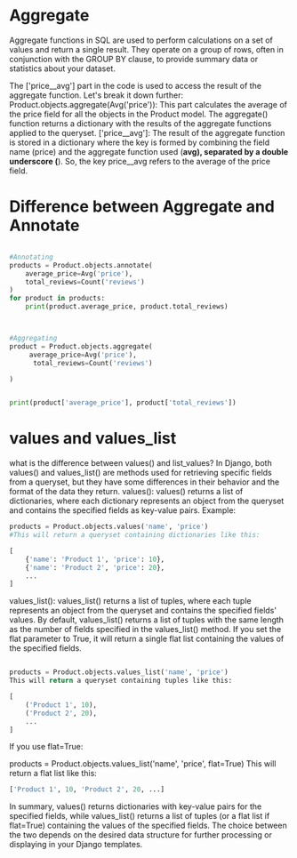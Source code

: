 

# Aggregate 

Aggregate functions in SQL are used to perform calculations on a set of values and return a single result. They operate on a group of rows, often in conjunction with the GROUP BY clause, to provide summary data or statistics about your dataset.


 The ['price__avg'] part in the code is used to access the result of the aggregate 
     function. Let's break it down further:
     Product.objects.aggregate(Avg('price')): This part calculates the average of the price field 
     for all the objects in the Product model. The aggregate() function returns a dictionary with 
     the results of the aggregate functions applied to the queryset.
     ['price__avg']: The result of the aggregate function is stored in a dictionary where the key 
     is formed by combining the field name (price) and the aggregate function used (__avg), 
     separated by a double underscore (__). So, the key price__avg refers to the average of the price field.





# Difference between Aggregate and Annotate
```python

#Annotating
products = Product.objects.annotate(
    average_price=Avg('price'),
    total_reviews=Count('reviews')
)
for product in products:
    print(product.average_price, product.total_reviews)



#Aggregating
product = Product.objects.aggregate(
     average_price=Avg('price'),
      total_reviews=Count('reviews')

)


print(product['average_price'], product['total_reviews'])

```



# values and values_list



what is the difference between values() and list_values?
In Django, both values() and values_list() are methods used for retrieving specific fields
   from a queryset, but they have some differences in their behavior and the format of the
data they return.
values():
values() returns a list of dictionaries, where each dictionary represents an object from
the queryset and contains the specified fields as key-value pairs.
Example:
```python
products = Product.objects.values('name', 'price')
#This will return a queryset containing dictionaries like this:

[
    {'name': 'Product 1', 'price': 10},
    {'name': 'Product 2', 'price': 20},
    ...
]
```

values_list():
values_list() returns a list of tuples, where each tuple represents an object from the
queryset and contains the specified fields' values.
By default, values_list() returns a list of tuples with the same length as the number of 
fields specified in the values_list() method. If you set the flat parameter to True, it will
return a single flat list containing the values of the specified fields.

```python

products = Product.objects.values_list('name', 'price')
This will return a queryset containing tuples like this:

[
    ('Product 1', 10),
    ('Product 2', 20),
    ...
]

```
If you use flat=True:

products = Product.objects.values_list('name', 'price', flat=True)
This will return a flat list like this:

```python
['Product 1', 10, 'Product 2', 20, ...]
```

In summary, values() returns dictionaries with key-value pairs for the specified fields,
 while values_list() returns a list of tuples (or a flat list if flat=True) containing the 
 values of the specified fields. The choice between the two depends on the desired data
 structure for further processing or displaying in your Django templates.


